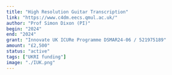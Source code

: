 ```yaml
---
title: "High Resolution Guitar Transcription"
link: "https://www.c4dm.eecs.qmul.ac.uk/"
author: "Prof Simon Dixon (PI)"
begin: "2024"
end: "2024"
grant: "Innovate UK ICURe Programme DSMAR24-06 / 521975189"
amount: "£2,500"
status: "active"
tags: ["UKRI funding"]
image: "./IUK.png"
---
```

